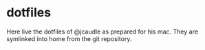 # dotfiles

Here live the dotfiles of @jcaudle as prepared for his mac.  They are symlinked into home from the git repository.

